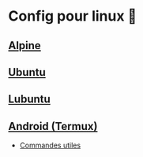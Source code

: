 # Config pour linux 🐧

## [Alpine](alpine/Readme.md)

## [Ubuntu](ubuntu/Readme.md)

## [Lubuntu](lubuntu/Readme.md)

## [Android (Termux)](termux/Readme.md)

- [Commandes utiles](CommandesUtiles.md)
